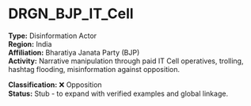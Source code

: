 # DRGN_BJP_IT_Cell

**Type:** Disinformation Actor  
**Region:** India  
**Affiliation:** Bharatiya Janata Party (BJP)  
**Activity:** Narrative manipulation through paid IT Cell operatives, trolling, hashtag flooding, misinformation against opposition.

**Classification:** ❌ Opposition  
**Status:** Stub - to expand with verified examples and global linkage.
